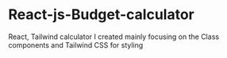 # React-js-Budget-calculator
React, Tailwind calculator I created mainly focusing on the Class components and Tailwind CSS for styling
